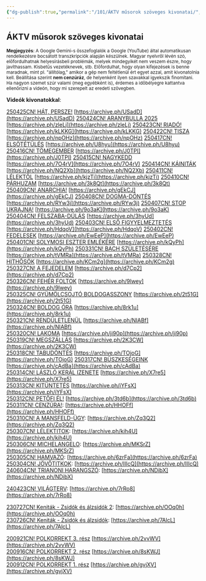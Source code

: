 ```yaml
---
{"dg-publish":true,"permalink":"/101/ÁKTV műsorok szöveges kivonatai/","title":"ÁKTV műsorok szöveges kivonatai","created":"2025-03-05T15:52","updated":"2025-04-27T15:22"}
---
```



## ÁKTV műsorok szöveges kivonatai



<small>**Megjegyzés**: A Google Gemini-s összefoglalók a Google (YouTube) által automatikusan rendelkezésre bocsátott transzkripciók alapján készülnek. Magyar nyelvről lévén szó, előfordulhatnak helyesírásbeli problémák, melyek mindegyikét nem veszem észre, hogy javíthassam. Kisbetűs vezetéknevek, stb. Előfordulhat, hogy olyan kifejezések is benne maradnak, mint pl. "állítólag," amikor a gép nem feltétlenül ért egyet azzal, amit kivonatolnia kell. Beállítása szerint **nem cenzúráz**, de helyenként ilyen szavakkal igyekszik finomítani. Ha nagyon szemet szúr valami (meg egyébként is), érdemes a időbélyegre kattantva ellenőrizni a videón, hogy mi szerepelt az eredeti szövegben.</small>

**Videók kivonatokkal**:  

[250425CN! HÁT, PERSZE!](https://rumble.com/v6skkth-250425cn-ht-persze-kubnyi-tams-ktv.html)  [https://archive.ph/USadD](https://archive.ph/USadD)
[250424CN! ARANYBULLA 2025](https://rumble.com/v6sixan-250424cn-aranybulla-2025-kubnyi-tams-ktv.html)  [https://archive.ph/zleLj](https://archive.ph/zleLj)
[250423CN! RIADÓ!](https://rumble.com/v6shapv-250423cn-riad-kubnyi-tams-ktv.html)  [https://archive.ph/kLKKG](https://archive.ph/kLKKG)
[250422CN! TISZA](https://rumble.com/v6sfmjh-250422cn-tisza-kubnyi-tams-ktv.html)  [https://archive.ph/npOHz](https://archive.ph/npOHz)
[250417CN! ELSÖTÉTÜLÉS](https://rumble.com/v6s8puh-250417cn-elsttls-kubnyi-tams-ktv.html)  [https://archive.ph/U8hyu](https://archive.ph/U8hyu)
[250416CN! TÖMEGEMBER](https://rumble.com/v6s6jib-250416cn-tmegember-kubnyi-tams-ktv.html)  [https://archive.ph/J0TPI](https://archive.ph/J0TPI)
[250415CN! NAGYKEDD](https://rumble.com/v6s4w7b-250415cn-nagykedd-kubnyi-tams-ktv.html)  [https://archive.ph/7O4rV](https://archive.ph/7O4rV)
[250414CN! KÁINITÁK](https://rumble.com/v6s39kb-25044cn-kinitk-kubny-tams-ktv.html)  [https://archive.ph/NQ2Xb](https://archive.ph/NQ2Xb)
[250411CN! LÉLEKTŐL](https://rumble.com/v6ryw61-250411cn-llektl-kubnyi-tams-ktv.html)  [https://archive.ph/kjzTi](https://archive.ph/kjzTi)
[250410CN! PÁRHUZAM](https://rumble.com/v6ry6ln-250410cn-prhuzam-kubnyi-tams-ktv.html)  [https://archive.ph/3k8Qt](https://archive.ph/3k8Qt)
[250409CN! ANARCHIA!](https://rumble.com/v6rvn0f-250409cn-anarchia-kubnyi-tams-ktv.html)  [https://archive.ph/gEkCJ](https://archive.ph/gEkCJ)
[250408CN! DOGMA-DÖNTÉS](https://rumble.com/v6ru2hj-250408cn-dogma-dnts-kubnyi-tams-ktv.html)  [https://archive.ph/RYw3j](https://archive.ph/RYw3j)
[250407CN! STOP UKRAJNA!](https://rumble.com/v6rserp-250407cn-stop-ukrajna-kubnyi-tams-ktv.html)  [https://archive.ph/9o3aK](https://archive.ph/9o3aK)
[250404CN! FELSZABA-DÚLÁS](https://rumble.com/v6rnobx-250404cn-felszaba-dls-kubnyi-tams-ktv.html)  [https://archive.ph/3hyUd](https://archive.ph/3hyUd)
[250403CN! ELSŐ FIGYYELMEZTETÉS](https://rumble.com/v6rlzsp-250403cn-els-figyyelmeztets-kubnyi-tams-ktv.html)  [https://archive.ph/HdqoV](https://archive.ph/HdqoV)
[250402CN! FEDELESEK](https://rumble.com/v6rkbw1-250402cn-fedelesek-kubnyi-tams-ktv.html)  [https://archive.ph/EwEeP](https://archive.ph/EwEeP)  
[250401CN! SOLYMOSI ESZTER EMLÉKÉRE](https://rumble.com/v6riqdv-250401cn-solymosi-eszter-emlkre-kubnyi-tams-ktv.html)  [https://archive.ph/kQyPh](https://archive.ph/kQyPh)
[250331CN! BACH SZÜLETÉSÉRE](https://rumble.com/v6rh3h5-250331cn-bach-szletsre-kubnyi-tams-ktv.html)  [https://archive.ph/tVMRa](https://archive.ph/tVMRa)
[250328CN! HITHŐSÖK](https://rumble.com/v6rcemw-250328cn-hithsk-kubnyi-tams-ktv.html)  [https://archive.ph/KCm2g](https://archive.ph/KCm2g)  
[250327CN! A FEJEDELEM](https://rumble.com/v6ran3c-250327cn-a-fejedelem-kubnyi-tams-ktv.html)  [https://archive.ph/d7Cp2](https://archive.ph/d7Cp2)  
[250326CN! FEHÉR FOLTOK](https://rumble.com/v6r8yie-250326cn-fehr-foltok-kubnyi-tams-ktv.html)  [https://archive.ph/9lwey](https://archive.ph/9lwey)  
[250325CN! GYÜMÖLCSOJTÓ BOLDOGASSZONY](https://rumble.com/v6r719y-250325cn-gymlcsojt-boldogasszony-kubnyi-tams-ktv.html)  [https://archive.ph/2t51G](https://archive.ph/2t51G)  
[250324CN! BOLDOG ÓRA](https://rumble.com/v6r55zy-250324cn-boldog-ra-kubnyi-tams-ktv.html)  [https://archive.ph/8rk1u](https://archive.ph/8rk1u)  
[250321CN! RENDÜLETLENÜL](https://rumble.com/v6r030o-250321cn-rendletlenl-kubnyi-tams-ktv.html)  [https://archive.ph/NIABf](https://archive.ph/NIABf)  
[250320CN! LAKOMA](https://rumble.com/v6qy9vy-250320cn-lakoma-kubnyi-tams-ktv.html)  [https://archive.ph/ji90p](https://archive.ph/ji90p)  
[250319CN! MEGSZÁLLÁS](https://rumble.com/v6qwg38-250319cn-megszlls-kubnyi-tams-ktv.html)  [https://archive.ph/2K3CW](https://archive.ph/2K3CW)  
[250318CN! TABUDÖNTÉS](https://rumble.com/v6qun42-250318cn-tabudnts-kubnyi-tams-ktv.html)  [https://archive.ph/TOjoG](https://archive.ph/TOjoG)
[250317CN! BÜSZKESÉGEINK](https://rumble.com/v6qslio-250317cn-bszkesgeink-kubnyi-tams-ktv.html)  [https://archive.ph/cAdBa](https://archive.ph/cAdBa)  
[250314CN! LÁSZLÓ KERÁL IZENETE](https://rumble.com/v6qn5d8-250314cn-lszl-kerl-izenete.html)  [https://archive.ph/X7re5](https://archive.ph/X7re5)  
[250313CN! KITÜNTETÉS](https://rumble.com/v6qlduq-250313cn-kitntets-kubnyi-tams-ktv.html)  [https://archive.ph/iYFsX](https://archive.ph/iYFsX)  
[250312CN! PETŐFI ÉL!](https://rumble.com/v6qjivo-250312cn-petfi-l-kubnyi-tams-ktv.html)  [https://archive.ph/3td6b](https://archive.ph/3td6b)  
[250311CN! CENZÚRA!](https://rumble.com/v6qhoqu-250311cn-cenzra-kubnyi-tams-ktv.html):  [https://archive.ph/HHOFf](https://archive.ph/HHOFf)  
[250310CN! A MANSFELD-ÜGY](https://rumble.com/v6qfvdc-250310cn-a-mansfeld-gy-kubnyi-tams-ktv.html):  [https://archive.ph/Zq3Q2](https://archive.ph/Zq3Q2)  
[250307CN! LÉLEKTITOK](https://rumble.com/v6qanta-250307cn-llektitok-kubnyi-tams-ktv.html):  [https://archive.ph/kih4U](https://archive.ph/kih4U)  
[250306CN! MICHELANGELO](https://rumble.com/v6q8q18-250306cn-michelangelo-kubnyi-tams.html):  [https://archive.ph/MKSrZ](https://archive.ph/MKSrZ)  
[250305CN! HAMVAZÓ](https://rumble.com/v6q6vv6-250305cn-hamvaz-kubnyi-tams-ktv.html):  [https://archive.ph/6zrFa](https://archive.ph/6zrFa)  
[250304CN! JÖVŐTITKOK](https://rumble.com/v6q6e1y-250304cn-jvtitkok-kubnyi-tams.html):  [https://archive.ph/IIIcQ](https://archive.ph/IIIcQ)  
[240604CN! TRIANONI HARANGSZÓ](https://rumble.com/v6qcpdu-240604cn-trianoni-harangsz-kubnyi-tams-ktv.html):  [https://archive.ph/NDibX](https://archive.ph/NDibX)  

[240423CN! VILÁGTERV](https://rumble.com/v6qfeg2-vilgterv-ktv-240423cn.html):  [https://archive.ph/7rRo8](https://archive.ph/7rRo8)  

[230727CN! Keniták - Zsidók és álzsidók 2](https://rumble.com/v6qj25e-zsidk-s-lzsidk-2.html):  [https://archive.ph/OOq0h](https://archive.ph/OOq0h)  
[230726CN! Keniták - Zsidók és álzsidók](https://rumble.com/v6qj226-zsidk-s-lzsidk.html):  [https://archive.ph/7AlcL](https://archive.ph/7AlcL)  

[200921CN! POLKORREKT 3. rész](https://rumble.com/v6qnlis-200921cn-polkorrekt-3.-rsz-kubnyi-tams-ktv.html)  [https://archive.ph/2vvWV](https://archive.ph/2vvWV)  
[200916CN! POLKORREKT 2. rész](https://rumble.com/v6qnlh2-200916cn-polkorrekt-2.-rsz-kubnyi-tams-ktv.html)  [https://archive.ph/8sKWJ](https://archive.ph/8sKWJ)  
[200912CN! POLKORREKT 1. rész](https://rumble.com/v6qnl4a-200912cn-polkorrekt-1.-rsz-kubnyi-tams-ka.html)  [https://archive.ph/gvjXV](https://archive.ph/gvjXV)